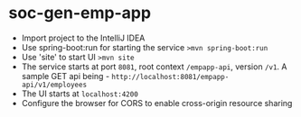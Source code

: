 # soc-gen-emp-app
- Import project to the IntelliJ IDEA
- Use spring-boot:run for starting the service `>mvn spring-boot:run`
- Use 'site' to start UI `>mvn site`
- The service starts at port `8081`, root context `/empapp-api`, version `/v1`. A sample GET api being - `http://localhost:8081/empapp-api/v1/employees`
- The UI starts at `localhost:4200`
- Configure the browser for CORS to enable cross-origin resource sharing
